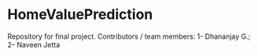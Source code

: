 # HomeValuePrediction
Repository for final project.
Contributors / team members:
1- Dhananjay G.; 
2- Naveen Jetta
